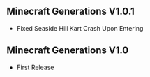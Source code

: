 ## Minecraft Generations V1.0.1
- Fixed Seaside Hill Kart Crash Upon Entering

## Minecraft Generations V1.0
- First Release
